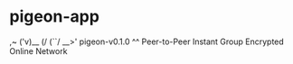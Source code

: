# pigeon-app
  ,~
 ('v)__
(/ (``/
 \__>' pigeon-v0.1.0
  ^^
Peer-to-Peer Instant Group Encrypted Online Network


